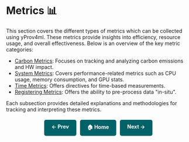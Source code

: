 
# Metrics 📊

This section covers the different types of metrics which can be collected using yProv4ml. These metrics provide insights into efficiency, resource usage, and overall effectiveness. Below is an overview of the key metric categories:

- [Carbon Metrics](./carbon.md): Focuses on tracking and analyzing carbon emissions and HW impact.
- [System Metrics](./system.md): Covers performance-related metrics such as CPU usage, memory consumption, and GPU stats.
- [Time Metrics](./time.md): Offers directives for time-based measurements.
- [Registering Metrics](./registering_metrics.md): Offers the ability to pre-process data "in-situ".

Each subsection provides detailed explanations and methodologies for tracking and interpreting these metrics.

<div style="display: flex; justify-content: center; gap: 10px; margin-top: 20px;">
    <a href="prov_collection.md" style="text-decoration: none; background-color: #006269; color: white; padding: 10px 20px; border-radius: 5px; font-weight: bold; transition: 0.3s;">← Prev</a>
    <a href="." style="text-decoration: none; background-color: #006269; color: white; padding: 10px 20px; border-radius: 5px; font-weight: bold; transition: 0.3s;">🏠 Home</a>
    <a href="carbon.md" style="text-decoration: none; background-color: #006269; color: white; padding: 10px 20px; border-radius: 5px; font-weight: bold; transition: 0.3s;">Next →</a>
</div>

